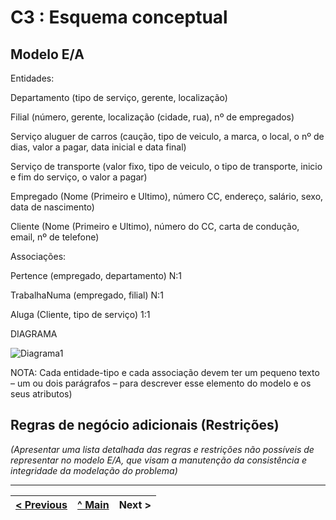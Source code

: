 # C3 : Esquema conceptual

## Modelo E/A

Entidades:

Departamento (tipo de serviço, gerente, localização)

Filial (número, gerente, localização (cidade, rua), nº de empregados)

Serviço aluguer de carros (caução, tipo de veiculo, a marca, o local, o nº de dias, valor a pagar, data inicial e data final)

Serviço de transporte (valor fixo, tipo de veiculo, o tipo de transporte, inicio e fim do serviço, o valor a pagar)

Empregado (Nome (Primeiro e Ultimo), número CC, endereço, salário, sexo, data de nascimento)

Cliente (Nome (Primeiro e Ultimo), número do CC, carta de condução, email, nº de telefone)


Associações:

Pertence (empregado, departamento) N:1

TrabalhaNuma (empregado, filial) N:1



Aluga (Cliente, tipo de serviço) 1:1

DIAGRAMA 

![Diagrama1](https://user-images.githubusercontent.com/96230913/167732984-ce8fa777-20d0-4186-9b21-fa169d507ae3.jpeg)
 



NOTA: Cada entidade-tipo e cada associação devem ter um pequeno texto – um ou dois parágrafos – para descrever esse elemento do modelo e os seus atributos)

## Regras de negócio adicionais (Restrições)
_(Apresentar uma lista detalhada das regras e restrições não possíveis de representar no modelo E/A, que visam a manutenção da consistência e integridade da modelação do problema)_

---
[< Previous](rei02.md) | [^ Main](https://github.com/exemploTrabalho/reportSIBD/) | Next >
:--- | :---: | ---: 
